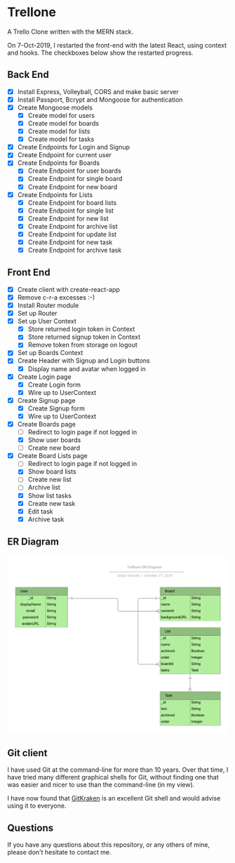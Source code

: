 # Trellone

A Trello Clone written with the MERN stack.

On 7-Oct-2019, I restarted the front-end with the latest React, using
context and hooks. The checkboxes below show the restarted progress.

## Back End

* [x] Install Express, Volleyball, CORS and make basic server
* [x] Install Passport, Bcrypt and Mongoose for authentication
* [x] Create Mongoose models
  * [x] Create model for users
  * [x] Create model for boards
  * [x] Create model for lists
  * [x] Create model for tasks
* [x] Create Endpoints for Login and Signup
* [x] Create Endpoint for current user
* [x] Create Endpoints for Boards
  * [x] Create Endpoint for user boards
  * [x] Create Endpoint for single board
  * [x] Create Endpoint for new board
* [x] Create Endpoints for Lists
  * [x] Create Endpoint for board lists
  * [x] Create Endpoint for single list
  * [x] Create Endpoint for new list
  * [x] Create Endpoint for archive list
  * [x] Create Endpoint for update list
  * [x] Create Endpoint for new task
  * [x] Create Endpoint for archive task

## Front End

* [x] Create client with create-react-app
* [x] Remove c-r-a excesses :-)
* [x] Install Router module
* [x] Set up Router
* [x] Set up User Context
  * [x] Store returned login token in Context
  * [x] Store returned signup token in Context
  * [x] Remove token from storage on logout
* [x] Set up Boards Context
* [x] Create Header with Signup and Login buttons
  * [x] Display name and avatar when logged in
* [x] Create Login page
  * [x] Create Login form
  * [x] Wire up to UserContext
* [x] Create Signup page
  * [x] Create Signup form
  * [x] Wire up to UserContext
* [x] Create Boards page
  * [ ] Redirect to login page if not logged in
  * [x] Show user boards
  * [ ] Create new board
* [x] Create Board Lists page
  * [ ] Redirect to login page if not logged in
  * [x] Show board lists
  * [ ] Create new list
  * [ ] Archive list
  * [x] Show list tasks
  * [x] Create new task
  * [x] Edit task
  * [x] Archive task

## ER Diagram

  ![ER Diagram](Trellone-ER-Diagram.png)

## Git client

I have used Git at the command-line for more than 10 years.
Over that time, I have tried many different graphical shells for Git,
without finding one that was easier and nicer to use than the command-line
(in my view).

I have now found that [GitKraken](https://www.gitkraken.com) is an excellent
Git shell and would advise using it to everyone.

## Questions

If you have any questions about this repository, or any others of mine, please
don't hesitate to contact me.
